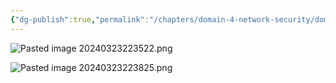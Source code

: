 ```yaml
---
{"dg-publish":true,"permalink":"/chapters/domain-4-network-security/domain-4-network-security/4-40-deployment-models/","noteIcon":""}
---
```



![Pasted image 20240323223522.png](/img/user/Pasted%20image%2020240323223522.png)

![Pasted image 20240323223825.png](/img/user/Pasted%20image%2020240323223825.png)